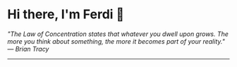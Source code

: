 <h1>Hi there, I'm Ferdi 👋</h1>

<p><em>
  "The Law of Concentration states that whatever you dwell upon grows. The more you think about something, the more it becomes part of your reality." — Brian Tracy
</em></p>

---
